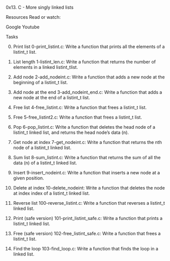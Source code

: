 0x13. C - More singly linked lists

Resources
Read or watch:

Google
Youtube

Tasks

0. Print list
0-print_listint.c: Write a function that prints all the elements of a listint_t list.

1. List length
1-listint_len.c: Write a function that returns the number of elements in a linked listint_tlist.

2. Add node
2-add_nodeint.c: Write a function that adds a new node at the beginning of a listint_t list.

3. Add node at the end
3-add_nodeint_end.c: Write a function that adds a new node at the end of a listint_t list.

4. Free list
4-free_listint.c: Write a function that frees a listint_t list.

5. Free
5-free_listint2.c: Write a function that frees a listint_t list.

6. Pop
6-pop_listint.c: Write a function that deletes the head node of a listint_t linked list, and returns the head node’s data (n).

7. Get node at index
7-get_nodeint.c: Write a function that returns the nth node of a listint_t linked list.

8. Sum list
8-sum_listint.c: Write a function that returns the sum of all the data (n) of a listint_t linked list.

9. Insert
9-insert_nodeint.c: Write a function that inserts a new node at a given position.

10. Delete at index
10-delete_nodeint: Write a function that deletes the node at index index of a listint_t linked list.

11. Reverse list
100-reverse_listint.c: Write a function that reverses a listint_t linked list.

12. Print (safe version)
101-print_listint_safe.c: Write a function that prints a listint_t linked list.

13. Free (safe version)
102-free_listint_safe.c: Write a function that frees a listint_t list.

14. Find the loop
103-find_loop.c: Write a function that finds the loop in a linked list.
